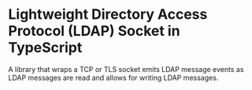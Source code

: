 # Lightweight Directory Access Protocol (LDAP) Socket in TypeScript

A library that wraps a TCP or TLS socket emits LDAP message events as LDAP
messages are read and allows for writing LDAP messages.
